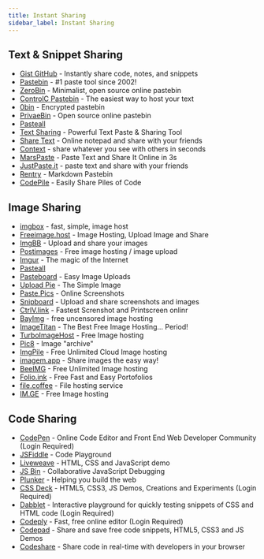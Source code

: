 ```yaml
---
title: Instant Sharing
sidebar_label: Instant Sharing
---
```


## Text & Snippet Sharing
- [Gist GitHub](https://gist.github.com/) - Instantly share code, notes, and snippets
- [Pastebin](https://pastebin.com) - #1 paste tool since 2002!
- [ZeroBin](https://zerobin.net) - Minimalist, open source online pastebin
- [ControlC Pastebin](https://controlc.com) - The easiest way to host your text
- [0bin](https://0bin.net) - Encrypted pastebin
- [PrivaeBin](https://privatebin.net) - Open source online pastebin 
- [Pasteall](https://pasteall.org)
- [Text Sharing](https://textsharing.com) - Powerful Text Paste & Sharing Tool
- [Share Text](https://sharetext.me) - Online notepad and share with your friends
- [Context](https://ctxt.io) - share whatever you see with others in seconds
- [MarsPaste](https://marspaste.com) - Paste Text and Share It Online in 3s
- [JustPaste.it](https://justpaste.it) - paste text and share with your friends
- [Rentry](https://rentry.co) - Markdown Pastebin
- [CodePile](https://www.codepile.net) - Easily Share Piles of Code

## Image Sharing
- [imgbox](https://imgbox.com) - fast, simple, image host
- [Freeimage.host](https://freeimage.host) - Image Hosting, Upload Image and Share
- [ImgBB](https://imgbb.com) - Upload and share your images
- [Postimages](https://postimages.org) - Free image hosting / image upload
- [Imgur](https://imgur.com) - The magic of the Internet
- [Pasteall](https://pasteall.org)
- [Pasteboard](https://pasteboard.co) - Easy Image Uploads
- [Upload Pie](https://uploadpie.com) - The Simple Image
- [Paste.Pics](https://paste.pics) - Online Screenshots
- [Snipboard](https://snipboard.io) - Upload and share screenshots and images
- [CtrlV.link](https://ctrlv.link) - Fastest Screnshot and Printscreen onlinr
- [BayImg](https://bayimg.com) - free uncensored image hosting
- [ImageTitan](http://www.imagetitan.com) - The Best Free Image Hosting... Period!
- [TurboImageHost](https://www.turboimagehost.com) - Free Image hosting
- [Pic8](https://pic8.co) - Image "archive"
- [ImgPile](https://imgpile.com) - Free Unlimited Cloud Image hosting
- [imagem.app](https://imagem.app) - Share images the easy way!
- [BeeIMG](https://beeimg.com) - Free Unlimited Image hosting
- [Folio.ink](https://folio.ink) - Free Fast and Easy Portofolios
- [file.coffee](https://file.coffee) - File hosting service
- [IM.GE](https://im.ge) - Free Image hosting

## Code Sharing
- [CodePen](https://codepen.io) - Online Code Editor and Front End Web Developer Community (Login Required)
- [JSFiddle](https://jsfiddle.net) - Code Playground
- [Liveweave](https://liveweave.com) - HTML, CSS and JavaScript demo
- [JS Bin](https://jsbin.com) - Collaborative JavaScript Debugging
- [Plunker](https://plnkr.co) - Helping you build the web
- [CSS Deck](https://cssdeck.com/labs) - HTML5, CSS3, JS Demos, Creations and Experiments (Login Required)
- [Dabblet](https://dabblet.com) - Interactive playground for quickly testing snippets of CSS and HTML code (Login Required)
- [Codeply](https://www.codeply.com) - Fast, free online editor (Login Required)
- [Codepad](https://codepad.co) - Share and save free code snippets, HTML5, CSS3 and JS Demos
- [Codeshare](https://codeshare.io) - Share code in real-time with developers in your browser
